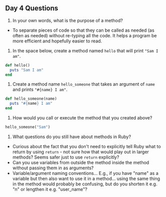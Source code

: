 ## Day 4 Questions

1. In your own words, what is the purpose of a method?
  * To separate pieces of code so that they can be called as needed (as often as needed) without re-typing all the code. It helps a program be more efficient and hopefully easier to read.

1. In the space below, create a method named `hello` that will print `"Sam I am"`.
```ruby
def hello()
  puts "Sam I am"
end
```

1. Create a method name `hello_someone` that takes an argument of `name` and prints `"#{name} I am"`.
```ruby
def hello_someone(name)
  puts "#{name} I am"
end
```

1. How would you call or execute the method that you created above?
```ruby
hello_someone("Sam")
```

1. What questions do you still have about methods in Ruby?
  * Curious about the fact that you don't need to explicitly tell Ruby what to return by using `return` - not sure how that would play out in larger methods? Seems safer just to use `return` explicitly?
  * Can you use variables from outside the method inside the method without passing them in as arguments?
  * Variable/argument naming conventions... E.g., if you have "name" as a variable but then also want to use it in a method... using the same thing in the method would probably be confusing, but do you shorten it e.g. "n" or lengthen it e.g. "user_name"?
